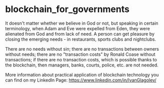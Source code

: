 # blockchain_for_governments

It doesn't matter whether we believe in God or not, but speaking in certain terminology, when Adam and Eve were expelled from Eden, they were alienated from God and from lack of need. A person can get pleasure by closing the emerging needs - in restaurants, sports clubs and nightclubs.

There are no needs without sin; there are no transactions between owners without needs; there are no "transaction сosts" by Ronald Coase without transactions; if there are no transaction costs, which is possible thanks to the blockchain, then managers, banks, courts, police, etc. are not needed.

More information about practical application of blockchain technology you can find on my LinkedIn Page:
https://www.linkedin.com/in/IvanGlagolev/
